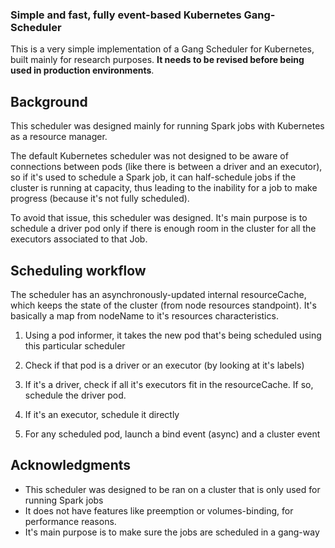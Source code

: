 ### Simple and fast, fully event-based Kubernetes Gang-Scheduler

This is a very simple implementation of a Gang Scheduler for Kubernetes, built mainly for research purposes. **It needs to be revised before being used in production environments**.

## Background

This scheduler was designed mainly for running Spark jobs with Kubernetes as a resource manager. 

The default Kubernetes scheduler was not designed to be aware of connections between pods (like there is between a driver and an executor), so if it's used to schedule
a Spark job, it can half-schedule jobs if the cluster is running at capacity, thus leading to the inability for a job to make progress (because it's not fully scheduled).

To avoid that issue, this scheduler was designed. It's main purpose is to schedule a driver pod only if there is enough room in the cluster for all the executors associated to that Job.

## Scheduling workflow

The scheduler has an asynchronously-updated internal resourceCache, which keeps the state
of the cluster (from node resources standpoint). It's basically a map from nodeName to it's resources characteristics. 

1. Using a pod informer, it takes the new pod that's being scheduled using this particular scheduler
2. Check if that pod is a driver or an executor (by looking at it's labels)

3. If it's a driver, check if all it's executors fit in the resourceCache. If so, schedule the driver pod.

4. If it's an executor, schedule it directly

5. For any scheduled pod, launch a bind event (async) and a cluster event

## Acknowledgments

* This scheduler was designed to be ran on a cluster that is only used for running Spark jobs
* It does not have features like preemption or volumes-binding, for performance reasons.
* It's main purpose is to make sure the jobs are scheduled in a gang-way